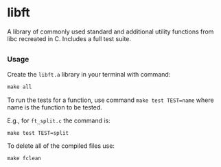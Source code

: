 # libft

A library of commonly used standard and additional utility functions from libc recreated in C. Includes a full test suite.

##

### Usage

Create the `libft.a` library in your terminal with command:
``` Makefile
make all
```
To run the tests for a function, use command `make test TEST=name` where name is the function to be tested. 

E.g., for `ft_split.c` the command is:
``` Makefile
make test TEST=split
```
To delete all of the compiled files use:
``` Makefile
make fclean
```

